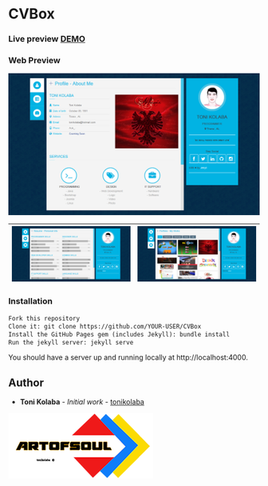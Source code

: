  CVBox
===================


### Live preview [DEMO](https://tonikolaba.github.io/CVBox/)


### Web Preview

![Alt text](https://github.com/tonikolaba/CVBox/blob/master/images/1.jpg)

![alt text](https://github.com/tonikolaba/CVBox/blob/master/images/2.png) | ![alt text](https://github.com/tonikolaba/CVBox/blob/master/images/3.png)
------------ | -------------

### Installation

    Fork this repository
    Clone it: git clone https://github.com/YOUR-USER/CVBox
    Install the GitHub Pages gem (includes Jekyll): bundle install
    Run the jekyll server: jekyll serve

You should have a server up and running locally at http://localhost:4000.



## Author

* **Toni Kolaba** - *Initial work* - [tonikolaba](https://github.com/tonikolaba)

![Alt text](https://github.com/tonikolaba/download/blob/master/info/artofsoullogoVOG.png)
